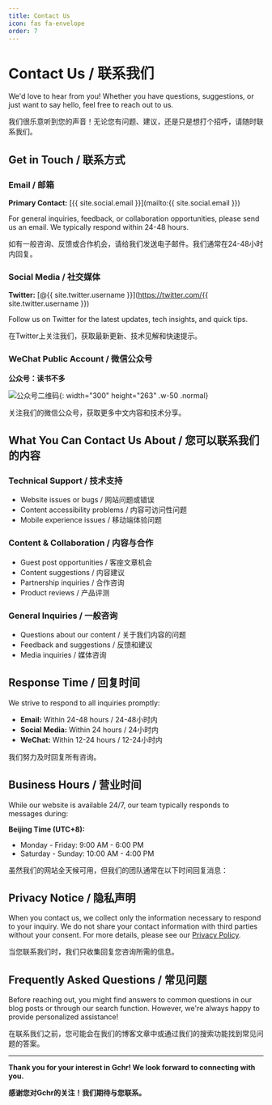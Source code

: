 ```yaml
---
title: Contact Us
icon: fas fa-envelope
order: 7
---
```


# Contact Us / 联系我们

We'd love to hear from you! Whether you have questions, suggestions, or just want to say hello, feel free to reach out to us.

我们很乐意听到您的声音！无论您有问题、建议，还是只是想打个招呼，请随时联系我们。

## Get in Touch / 联系方式

### Email / 邮箱
**Primary Contact:** [{{ site.social.email }}](mailto:{{ site.social.email }})

For general inquiries, feedback, or collaboration opportunities, please send us an email. We typically respond within 24-48 hours.

如有一般咨询、反馈或合作机会，请给我们发送电子邮件。我们通常在24-48小时内回复。

### Social Media / 社交媒体

**Twitter:** [@{{ site.twitter.username }}](https://twitter.com/{{ site.twitter.username }})

Follow us on Twitter for the latest updates, tech insights, and quick tips.

在Twitter上关注我们，获取最新更新、技术见解和快速提示。

### WeChat Public Account / 微信公众号

**公众号：读书不多**

![公众号二维码](https://cdn.jsdelivr.net/gh/gongchunru/image/img/20250112223749749.png){: width="300" height="263" .w-50 .normal}

关注我们的微信公众号，获取更多中文内容和技术分享。

## What You Can Contact Us About / 您可以联系我们的内容

### Technical Support / 技术支持
- Website issues or bugs / 网站问题或错误
- Content accessibility problems / 内容可访问性问题
- Mobile experience issues / 移动端体验问题

### Content & Collaboration / 内容与合作
- Guest post opportunities / 客座文章机会
- Content suggestions / 内容建议
- Partnership inquiries / 合作咨询
- Product reviews / 产品评测

### General Inquiries / 一般咨询
- Questions about our content / 关于我们内容的问题
- Feedback and suggestions / 反馈和建议
- Media inquiries / 媒体咨询

## Response Time / 回复时间

We strive to respond to all inquiries promptly:

- **Email:** Within 24-48 hours / 24-48小时内
- **Social Media:** Within 24 hours / 24小时内
- **WeChat:** Within 12-24 hours / 12-24小时内

我们努力及时回复所有咨询。

## Business Hours / 营业时间

While our website is available 24/7, our team typically responds to messages during:

**Beijing Time (UTC+8):**
- Monday - Friday: 9:00 AM - 6:00 PM
- Saturday - Sunday: 10:00 AM - 4:00 PM

虽然我们的网站全天候可用，但我们的团队通常在以下时间回复消息：

## Privacy Notice / 隐私声明

When you contact us, we collect only the information necessary to respond to your inquiry. We do not share your contact information with third parties without your consent. For more details, please see our [Privacy Policy](/privacy-policy/).

当您联系我们时，我们只收集回复您咨询所需的信息。

## Frequently Asked Questions / 常见问题

Before reaching out, you might find answers to common questions in our blog posts or through our search function. However, we're always happy to provide personalized assistance!

在联系我们之前，您可能会在我们的博客文章中或通过我们的搜索功能找到常见问题的答案。

---

**Thank you for your interest in Gchr! We look forward to connecting with you.**

**感谢您对Gchr的关注！我们期待与您联系。**
